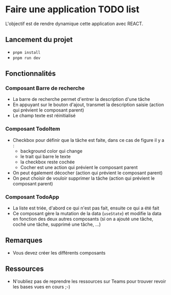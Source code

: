 # Faire une application TODO list

L'objectif est de rendre dynamique cette application avec REACT.

## Lancement du projet

- `pnpm install`
- `pnpm run dev`

## Fonctionnalités

### Composant Barre de recherche

- La barre de recherche permet d'entrer la description d'une tâche
- En appuyant sur le bouton d'ajout, transmet la description saisie (action qui prévient le composant parent)
- Le champ texte est réinitialisé

### Composant TodoItem

- Checkbox pour définir que la tâche est faite, dans ce cas de figure il y a :
  - background color qui change
  - le trait qui barre le texte
  - la checkbox reste cochée
  - Cocher est une action qui prévient le composant parent
- On peut également décocher (action qui prévient le composant parent)
- On peut choisir de vouloir supprimer la tâche (action qui prévient le composant parent)

### Composant TodoApp

- La liste est triée, d'abord ce qui n'est pas fait, ensuite ce qui a été fait
- Ce composant gère la mutation de la data (`useState`) et modifie la data en fonction des deux autres composants (si on a ajouté une tâche, coché une tâche, supprimé une tâche, ...)

## Remarques

- Vous devez créer les différents composants

## Ressources

- N'oubliez pas de reprendre les ressources sur Teams pour trouver revoir les bases vues en cours ;-)
